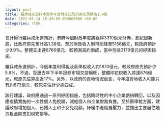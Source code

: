 ```yaml
---
layout: post
title: 羅兵咸永道料本港本年度財赤比政府原先預期高1.4倍
date: 2021-01-14 15:49:09.000000000 +08:00
categories: rthk
---
```


會計師行羅兵咸永道預計，港府今個財政年度將錄得3310億元財赤，創紀錄新高，比政府原先預計高1.38倍。至於財政收入則可能降至5156億元，較政府預計少9.9%。整體支出達8766億元，較預測高約兩成，當中包括3179億元的紓困措施。

羅兵咸永道預計，今個年度利得稅及薪俸稅收入約1870億元，較政府原先預計少5.6%，不過，受惠去年下半年證券市場交投暢旺，整體印花稅收入將達876億元，較原先估算高近17%。另外，以政府的賣地情況而言，今年度賣地收入可能只有約673億元，較原先估計少逾四成。

該行建議，政府應通過一系列紓困措施，包括臨時性的中小企業虧損轉回，以及因應疫情實施的一次性個人免稅額，減輕個人和企業財務負擔。至於薪俸稅方面，建議政府增加個人、已婚人士和子女免稅額，紓緩中產階層壓力，並推出主要居住地方租金開支扣稅安排等。
